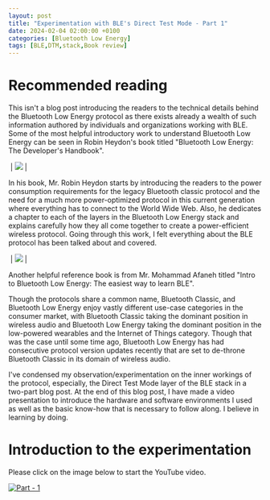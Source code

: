 ```yaml
---
layout: post
title: "Experimentation with BLE's Direct Test Mode - Part 1"
date: 2024-02-04 02:00:00 +0100
categories: [Bluetooth Low Energy]
tags: [BLE,DTM,stack,Book review]
---
```


# Recommended reading

This isn't a blog post introducing the readers to the technical details behind the Bluetooth Low Energy protocol as there exists already a wealth of such information authored by individuals and organizations working with BLE. Some of the most helpful introductory work to understand Bluetooth Low Energy can be seen in Robin Heydon's book titled "Bluetooth Low Energy: The Developer's Handbook".

![]()  |  ![]({{site.data.navigation.Images[1][1]}}) | ![]() 

In his book, Mr. Robin Heydon starts by introducing the readers to the power consumption requirements for the legacy Bluetooth classic protocol and the need for a much more power-optimized protocol in this current generation where everything has to connect to the World Wide Web. Also, he dedicates a chapter to each of the layers in the Bluetooth Low Energy stack and explains carefully how they all come together to create a power-efficient wireless protocol. Going through this work, I felt everything about the BLE protocol has been talked about and covered.

![]()  |  ![]({{site.data.navigation.Images[1][2]}}) | ![]() 

Another helpful reference book is from Mr. Mohammad Afaneh titled "Intro to Bluetooth Low Energy: The easiest way to learn BLE".

Though the protocols share a common name, Bluetooth Classic, and Bluetooth Low Energy enjoy vastly different use-case categories in the consumer market, with Bluetooth Classic taking the dominant position in wireless audio and Bluetooth Low Energy taking the dominant position in the low-powered wearables and the Internet of Things category. Though that was the case until some time ago, Bluetooth Low Energy has had consecutive protocol version updates recently that are set to de-throne Bluetooth Classic in its domain of wireless audio.

I've condensed my observation/experimentation on the inner workings of the protocol, especially, the Direct Test Mode layer of the BLE stack in a two-part blog post. At the end of this blog post, I have made a video presentation to introduce the hardware and software environments I used as well as the basic know-how that is necessary to follow along. I believe in learning by doing.

# Introduction to the experimentation

Please click on the image below to start the YouTube video.

[![Part - 1]({{site.data.navigation.Images[1][0]}})]({{site.data.navigation.Links[1][0]}})
